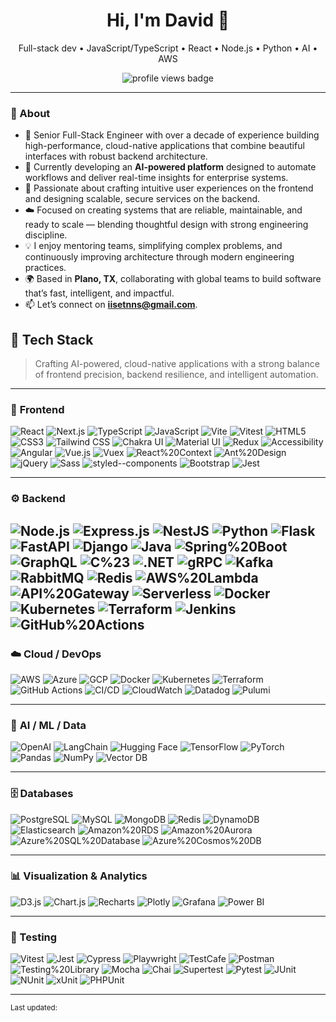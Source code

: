 <!-- Hero -->
<h1 align="center">Hi, I'm David 👋</h1>
<p align="center">
  Full-stack dev • JavaScript/TypeScript • React • Node.js • Python • AI • AWS
</p>

<!-- Quick links (edit these) -->
<!-- <p align="center">
  <a href="mailto:YOUR_EMAIL">Email</a> •
  <a href="https://www.linkedin.com/in/YOUR_LINKEDIN/">LinkedIn</a> •
  <a href="https://YOUR_SITE/">Website</a>
</p> -->

<!-- Profile views (optional) -->
<p align="center">
  <img src="https://komarev.com/ghpvc/?username=dadev09&label=Profile%20views" alt="profile views badge"/>
</p>

---

### 🧭 About  
- 🚀 Senior Full-Stack Engineer with over a decade of experience building high-performance, cloud-native applications that combine beautiful interfaces with robust backend architecture.  
- 🤖 Currently developing an **AI-powered platform** designed to automate workflows and deliver real-time insights for enterprise systems.  
- 🎨 Passionate about crafting intuitive user experiences on the frontend and designing scalable, secure services on the backend.  
- ☁️ Focused on creating systems that are reliable, maintainable, and ready to scale — blending thoughtful design with strong engineering discipline.  
- 💡 I enjoy mentoring teams, simplifying complex problems, and continuously improving architecture through modern engineering practices.  
- 🌍 Based in **Plano, TX**, collaborating with global teams to build software that’s fast, intelligent, and impactful.  
- 📫 Let’s connect on **iisetnns@gmail.com**.  

## 🧠 Tech Stack  

> Crafting AI-powered, cloud-native applications with a strong balance of frontend precision, backend resilience, and intelligent automation.

---

### 🎨 **Frontend**
![React](https://img.shields.io/badge/React-61DAFB?logo=react&logoColor=white)
![Next.js](https://img.shields.io/badge/Next.js-000000?logo=nextdotjs&logoColor=white)
![TypeScript](https://img.shields.io/badge/TypeScript-3178C6?logo=typescript&logoColor=white)
![JavaScript](https://img.shields.io/badge/JavaScript-F7DF1E?logo=javascript&logoColor=black)
![Vite](https://img.shields.io/badge/Vite-646CFF?logo=vite&logoColor=white)
![Vitest](https://img.shields.io/badge/Vitest-729B1B?logo=vitest&logoColor=white)
![HTML5](https://img.shields.io/badge/HTML5-E34F26?logo=html5&logoColor=white)
![CSS3](https://img.shields.io/badge/CSS3-1572B6?logo=css3&logoColor=white)
![Tailwind CSS](https://img.shields.io/badge/Tailwind_CSS-06B6D4?logo=tailwindcss&logoColor=white)
![Chakra UI](https://img.shields.io/badge/Chakra_UI-319795?logo=chakraui&logoColor=white)
![Material UI](https://img.shields.io/badge/MUI-007FFF?logo=mui&logoColor=white)
![Redux](https://img.shields.io/badge/Redux-764ABC?logo=redux&logoColor=white)
![Accessibility](https://img.shields.io/badge/Accessibility-000000?logo=accessibility&logoColor=white)
![Angular](https://img.shields.io/badge/Angular-DD0031?logo=angular&logoColor=white)
![Vue.js](https://img.shields.io/badge/Vue.js-42B883?logo=vuedotjs&logoColor=white)
![Vuex](https://img.shields.io/badge/Vuex-35495E?logo=vuedotjs&logoColor=white)
![React%20Context](https://img.shields.io/badge/React%20Context-20232A?logo=react&logoColor=61DAFB)
![Ant%20Design](https://img.shields.io/badge/Ant%20Design-0170FE?logo=antdesign&logoColor=white)
![jQuery](https://img.shields.io/badge/jQuery-0769AD?logo=jquery&logoColor=white)
![Sass](https://img.shields.io/badge/Sass-CC6699?logo=sass&logoColor=white)
![styled--components](https://img.shields.io/badge/styled--components-DB7093?logo=styledcomponents&logoColor=white)
![Bootstrap](https://img.shields.io/badge/Bootstrap-7952B3?logo=bootstrap&logoColor=white)
![Jest](https://img.shields.io/badge/Jest-C21325?logo=jest&logoColor=white)

---

### ⚙️ Backend

![Node.js](https://img.shields.io/badge/Node.js-339933?logo=node.js&logoColor=white)
![Express.js](https://img.shields.io/badge/Express.js-000000?logo=express&logoColor=white)
![NestJS](https://img.shields.io/badge/NestJS-E0234E?logo=nestjs&logoColor=white)
![Python](https://img.shields.io/badge/Python-3776AB?logo=python&logoColor=white)
![Flask](https://img.shields.io/badge/Flask-000000?logo=flask&logoColor=white)
![FastAPI](https://img.shields.io/badge/FastAPI-009688?logo=fastapi&logoColor=white)
![Django](https://img.shields.io/badge/Django-092E20?logo=django&logoColor=white)
![Java](https://img.shields.io/badge/Java-007396?logo=java&logoColor=white)
![Spring%20Boot](https://img.shields.io/badge/Spring%20Boot-6DB33F?logo=springboot&logoColor=white)
![GraphQL](https://img.shields.io/badge/GraphQL-E10098?logo=graphql&logoColor=white)
![C%23](https://img.shields.io/badge/C%23-239120?logo=csharp&logoColor=white)
![.NET](https://img.shields.io/badge/.NET-512BD4?logo=dotnet&logoColor=white)
![gRPC](https://img.shields.io/badge/gRPC-4285F4?logo=googlecloud&logoColor=white)
![Kafka](https://img.shields.io/badge/Kafka-231F20?logo=apachekafka&logoColor=white)
![RabbitMQ](https://img.shields.io/badge/RabbitMQ-FF6600?logo=rabbitmq&logoColor=white)
![Redis](https://img.shields.io/badge/Redis-DC382D?logo=redis&logoColor=white)
![AWS%20Lambda](https://img.shields.io/badge/AWS%20Lambda-FF9900?logo=awslambda&logoColor=white)
![API%20Gateway](https://img.shields.io/badge/API%20Gateway-232F3E?logo=amazonapigateway&logoColor=white)
![Serverless](https://img.shields.io/badge/Serverless-FD5750?logo=serverless&logoColor=white)
![Docker](https://img.shields.io/badge/Docker-2496ED?logo=docker&logoColor=white)
![Kubernetes](https://img.shields.io/badge/Kubernetes-326CE5?logo=kubernetes&logoColor=white)
![Terraform](https://img.shields.io/badge/Terraform-7B42BC?logo=terraform&logoColor=white)
![Jenkins](https://img.shields.io/badge/Jenkins-D24939?logo=jenkins&logoColor=white)
![GitHub%20Actions](https://img.shields.io/badge/GitHub%20Actions-2088FF?logo=githubactions&logoColor=white)
---

### ☁️ **Cloud / DevOps**
![AWS](https://img.shields.io/badge/AWS-232F3E?logo=amazonaws&logoColor=white)
![Azure](https://img.shields.io/badge/Azure-0078D4?logo=microsoftazure&logoColor=white)
![GCP](https://img.shields.io/badge/GCP-4285F4?logo=googlecloud&logoColor=white)
![Docker](https://img.shields.io/badge/Docker-2496ED?logo=docker&logoColor=white)
![Kubernetes](https://img.shields.io/badge/Kubernetes-326CE5?logo=kubernetes&logoColor=white)
![Terraform](https://img.shields.io/badge/Terraform-7B42BC?logo=terraform&logoColor=white)
![GitHub Actions](https://img.shields.io/badge/GitHub_Actions-2088FF?logo=githubactions&logoColor=white)
![CI/CD](https://img.shields.io/badge/CI/CD-555555?logo=github&logoColor=white)
![CloudWatch](https://img.shields.io/badge/CloudWatch-FF9900?logo=amazoncloudwatch&logoColor=white)
![Datadog](https://img.shields.io/badge/Datadog-632CA6?logo=datadog&logoColor=white)
![Pulumi](https://img.shields.io/badge/Pulumi-8A3391?logo=pulumi&logoColor=white)

---

### 🤖 **AI / ML / Data**
![OpenAI](https://img.shields.io/badge/OpenAI-412991?logo=openai&logoColor=white)
![LangChain](https://img.shields.io/badge/LangChain-121212?logo=chainlink&logoColor=white)
![Hugging Face](https://img.shields.io/badge/HuggingFace-FFD21E?logo=huggingface&logoColor=black)
![TensorFlow](https://img.shields.io/badge/TensorFlow-FF6F00?logo=tensorflow&logoColor=white)
![PyTorch](https://img.shields.io/badge/PyTorch-EE4C2C?logo=pytorch&logoColor=white)
![Pandas](https://img.shields.io/badge/Pandas-150458?logo=pandas&logoColor=white)
![NumPy](https://img.shields.io/badge/NumPy-013243?logo=numpy&logoColor=white)
![Vector DB](https://img.shields.io/badge/Pinecone-0A3C59?logo=pinecone&logoColor=white)

---

### 🗄️ Databases

![PostgreSQL](https://img.shields.io/badge/PostgreSQL-4169E1?logo=postgresql&logoColor=white)
![MySQL](https://img.shields.io/badge/MySQL-4479A1?logo=mysql&logoColor=white)
![MongoDB](https://img.shields.io/badge/MongoDB-47A248?logo=mongodb&logoColor=white)
![Redis](https://img.shields.io/badge/Redis-DC382D?logo=redis&logoColor=white)
![DynamoDB](https://img.shields.io/badge/DynamoDB-4053D6?logo=amazondynamodb&logoColor=white)
![Elasticsearch](https://img.shields.io/badge/Elasticsearch-005571?logo=elasticsearch&logoColor=white)
![Amazon%20RDS](https://img.shields.io/badge/Amazon%20RDS-527FFF?logo=amazonrds&logoColor=white)
![Amazon%20Aurora](https://img.shields.io/badge/Amazon%20Aurora-232F3E?logo=amazonaws&logoColor=white)
![Azure%20SQL%20Database](https://img.shields.io/badge/Azure%20SQL%20Database-0078D4?logo=microsoftazure&logoColor=white)
![Azure%20Cosmos%20DB](https://img.shields.io/badge/Azure%20Cosmos%20DB-1E1E1E?logo=azurecosmosdb&logoColor=white)

---

### 📊 **Visualization & Analytics**
![D3.js](https://img.shields.io/badge/D3.js-F9A03C?logo=d3dotjs&logoColor=white)
![Chart.js](https://img.shields.io/badge/Chart.js-FF6384?logo=chartdotjs&logoColor=white)
![Recharts](https://img.shields.io/badge/Recharts-0088FE?logo=recharts&logoColor=white)
![Plotly](https://img.shields.io/badge/Plotly-3F4F75?logo=plotly&logoColor=white)
![Grafana](https://img.shields.io/badge/Grafana-F46800?logo=grafana&logoColor=white)
![Power BI](https://img.shields.io/badge/Power_BI-F2C811?logo=powerbi&logoColor=black)

---

### 🧪 Testing

![Vitest](https://img.shields.io/badge/Vitest-6E9F18?logo=vitest&logoColor=white)
![Jest](https://img.shields.io/badge/Jest-C21325?logo=jest&logoColor=white)
![Cypress](https://img.shields.io/badge/Cypress-17202C?logo=cypress&logoColor=white)
![Playwright](https://img.shields.io/badge/Playwright-2EAD33?logo=playwright&logoColor=white)
![TestCafe](https://img.shields.io/badge/TestCafe-38BDF8?logo=testcafe&logoColor=white)
![Postman](https://img.shields.io/badge/Postman-FF6C37?logo=postman&logoColor=white)
![Testing%20Library](https://img.shields.io/badge/Testing%20Library-E33332?logo=testinglibrary&logoColor=white)
![Mocha](https://img.shields.io/badge/Mocha-8D6748?logo=mocha&logoColor=white)
![Chai](https://img.shields.io/badge/Chai-A30701?logo=chai&logoColor=white)
![Supertest](https://img.shields.io/badge/Supertest-000000?logo=node.js&logoColor=white)
![Pytest](https://img.shields.io/badge/Pytest-0A9EDC?logo=pytest&logoColor=white)
![JUnit](https://img.shields.io/badge/JUnit-25A162?logo=junit5&logoColor=white)
![NUnit](https://img.shields.io/badge/NUnit-512BD4?logo=dotnet&logoColor=white)
![xUnit](https://img.shields.io/badge/xUnit-68217A?logo=dotnet&logoColor=white)
![PHPUnit](https://img.shields.io/badge/PHPUnit-777BB4?logo=php&logoColor=white)
<!-- 
### 📌 Featured projects
<p>
  <a href="https://github.com/dadev09/rewarding-points">
    <img src="https://github-readme-stats.vercel.app/api/pin/?username=dadev09&repo=rewarding-points" alt="rewarding-points"/>
  </a>
  <a href="https://github.com/dadev09/TY">
    <img src="https://github-readme-stats.vercel.app/api/pin/?username=dadev09&repo=TY" alt="TY"/>
  </a>
</p>

### 📈 Activity & stats
<p>
  <a href="https://github.com/anuraghazra/github-readme-stats">
    <img alt="GitHub stats"
         src="https://github-readme-stats.vercel.app/api?username=dadev09&show_icons=true&rank_icon=github&include_all_commits=true"/>
  </a>
</p>
<p>
  <a href="https://github.com/DenverCoder1/github-readme-streak-stats">
    <img alt="GitHub streak" src="https://streak-stats.demolab.com?user=dadev09"/>
  </a>
</p>
<p>
  <img alt="Top langs"
       src="https://github-readme-stats.vercel.app/api/top-langs/?username=dadev09&layout=compact&langs_count=8"/>
</p>
-->
---

<sub>Last updated: <!-- timestamp auto-updates later --> </sub>
